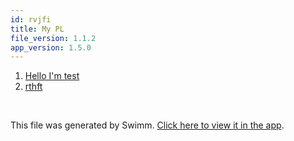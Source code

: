 ```yaml
---
id: rvjfi
title: My PL
file_version: 1.1.2
app_version: 1.5.0
---
```


<!-- Steps - Do not remove this comment -->
1. [Hello I'm test](hello-im-test.0zoyz.sw.md)
2. [rthft](/repos/OY6VN6VGOcBdgWRhxnrn/docs/BWXm1Jg2i28FOlZkcdwi)


<br/>

This file was generated by Swimm. [Click here to view it in the app](/repos/ls4DA2fLasmQuEbT4ipw/playlists/rvjfi).
